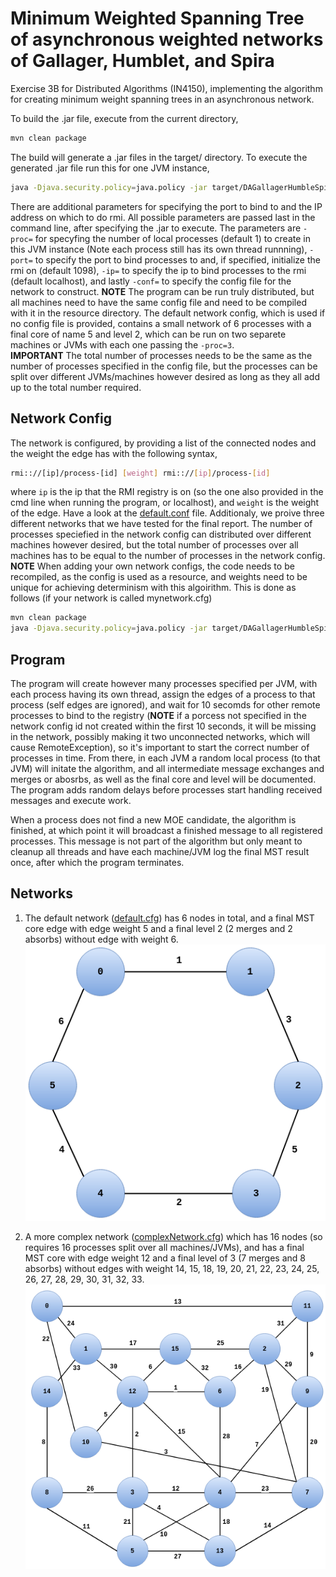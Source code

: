 # Minimum Weighted Spanning Tree of asynchronous weighted networks of Gallager, Humblet, and Spira

Exercise 3B for Distributed Algorithms (IN4150), implementing the algorithm for creating minimum weight spanning trees
in an asynchronous network.

To build the .jar file, execute from the current directory,

```bash
mvn clean package
```

The build will generate a .jar files in the target/ directory. To execute the generated .jar file run this for one 
JVM instance,

```bash
java -Djava.security.policy=java.policy -jar target/DAGallagerHumbleSpira.jar -proc=6
```

There are additional parameters for specifying the port to bind to and the IP address on which to do rmi.
All possible parameters are passed last in the command line, after specifying the .jar to execute. The parameters 
are `-proc=` for specyfing the number of local processes (default 1) to create in this JVM instance (Note each process 
still has its own thread runnning), `-port=` to specify the port to bind processes to and, if specified, initialize the 
rmi on (default 1098), `-ip=` to specify the ip to bind processes to the rmi (default localhost), and lastly `-conf=` 
to specify the config file for the network to construct. **NOTE** The program can be run truly distributed, but all
machines need to have the same config file and need to be compiled with it in the resource directory.
The default network config, which is used if no config file is provided, contains a small network of 6 processes with
a final core of name 5 and level 2, which can be run on two separete machines or JVMs with each one passing the `-proc=3`.  
**IMPORTANT** The total number of processes needs to be the same as the number of processes specified in the config file,
but the processes can be split over different JVMs/machines however desired as long as they all add up to the total 
number required.

## Network Config

The network is configured, by providing a list of the connected nodes and the weight the edge has with the following
syntax,

```bash
rmi:://[ip]/process-[id] [weight] rmi:://[ip]/process-[id]
```

where `ip` is the ip that the RMI registry is on (so the one also provided in the cmd line when running the program,
or localhost), and `weight` is the weight of the edge. Have a look at the [default.conf](https://github.com/nicktehrany/Distributed-Algorithms/blob/ex3/exercise-3b/src/main/resources/default.cfg) file. Additionaly, we proive three different networks that we have tested for the final
report. The number of processes speciefied in the network config can distributed over different machines however desired,
but the total number of processes over all machines has to be equal to the number of processes in the network config.
**NOTE** When adding your own network configs, the code needs to be recompiled, as the config is used as a
resource, and weights need to be unique for achieving determinism with this algoirithm. This is done as follows 
(if your network is called mynetwork.cfg)


```bash
mvn clean package
java -Djava.security.policy=java.policy -jar target/DAGallagerHumbleSpira.jar -proc=1 -conf=mynetwork.cfg
```
## Program

The program will create however many processes specified per JVM, with each process having its own thread, assign
the edges of a process to that process (self edges are ignored), and wait for 10 secomds
for other remote processes to bind to the registry (**NOTE** if a porcess not specified in the network config id not 
created within the first 10 seconds, it will be missing in the network, possibly making it two unconnected networks,
which will cause RemoteException), so it's important to start the correct number of processes in time. From there, in each
JVM a random local process (to that JVM) will initate the algorithm, and all intermediate message exchanges and 
merges or abosrbs, as well as the final core and level will be documented. The program adds random delays before 
processes start handling received messages and execute work.

When a process does not find a new MOE candidate, the algorithm is finished, at which point it will broadcast a
finished message to all registered processes. This message is not part of the algorithm but only meant to cleanup all
threads and have each machine/JVM log the final MST result once, after which the program terminates.

## Networks

1. The default network ([default.cfg](https://github.com/nicktehrany/Distributed-Algorithms/blob/ex3/exercise-3b/src/main/resources/default.cfg))
has 6 nodes in total, and a final MST core edge with edge weight 5 and a final level 2 (2 merges and 2 absorbs) 
without edge with weight 6.  
![default network](images/default.png "default network")

2. A more complex network ([complexNetwork.cfg](https://github.com/nicktehrany/Distributed-Algorithms/blob/ex3/exercise-3b/src/main/resources/complexNetwork.cfg))
which has 16 nodes (so requires 16 processes split over all machines/JVMs), and has a final MST core with edge weight
12 and a final level of 3 (7 merges and 8 absorbs) without edges with weight 14, 15, 18, 19, 20, 21, 22, 23, 24, 25, 
26, 27, 28, 29, 30, 31, 32, 33.  
![complex network](images/complexNetwork.png "complex network")